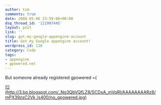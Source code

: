 ```yaml
---
author: tim
comments: true
date: 2008-05-06 23:59:00+00:00
dsq_thread_id: '121907445'
layout: post
link: ''
slug: got-my-google-appengine-account
title: Got my Google appengine account!
wordpress_id: 118
category: Code
tags:
- appengine
- gpowered.net
---
```


But someone already registered gpowered =(  
  
[![](http://3.bp.blogspot.com/_Ng3QbVQfLZ8/SCDxA_mVqRI/AAAAAAAARz8/mPX39zsC2Vk
/s400/no_gpowered.jpg)](http://3.bp.blogspot.com/_Ng3QbVQfLZ8/SCDxA_mVqRI/AAAAAAAARz8/mPX39zsC2Vk/s1600-h/no_gpowered.jpg)